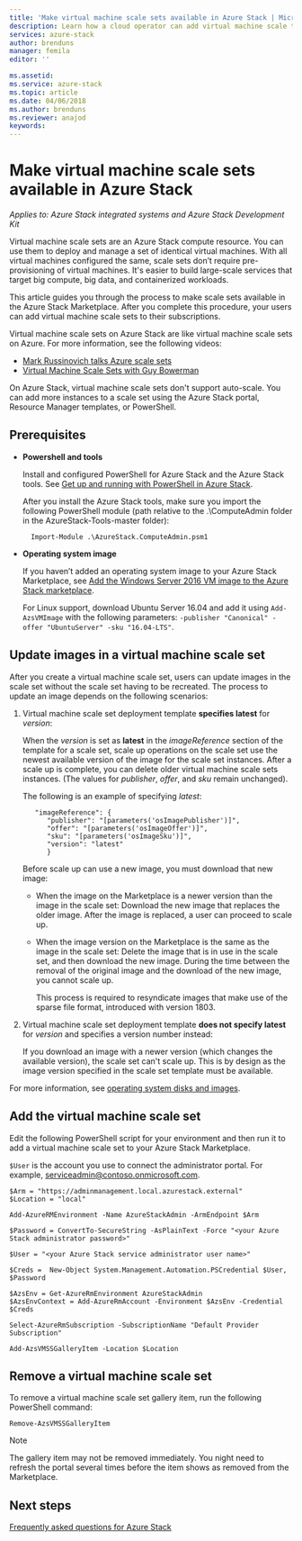 ```yaml
---
title: 'Make virtual machine scale sets available in Azure Stack | Microsoft Docs'
description: Learn how a cloud operator can add virtual machine scale to the Azure Stack Marketplace
services: azure-stack
author: brenduns
manager: femila
editor: ''

ms.assetid:
ms.service: azure-stack
ms.topic: article
ms.date: 04/06/2018
ms.author: brenduns
ms.reviewer: anajod
keywords:
---
```


# Make virtual machine scale sets available in Azure Stack

*Applies to: Azure Stack integrated systems and Azure Stack Development Kit*

Virtual machine scale sets are an Azure Stack compute resource. You can use them to deploy and manage a set of identical virtual machines. With all virtual machines configured the same, scale sets don’t require pre-provisioning of virtual machines. It's easier to build large-scale services that target big compute, big data, and containerized workloads.

This article guides you through the process to make scale sets available in the Azure Stack Marketplace. After you complete this procedure, your users can add virtual machine scale sets to their subscriptions.

Virtual machine scale sets on Azure Stack are like virtual machine scale sets on Azure. For more information, see the following videos:
* [Mark Russinovich talks Azure scale sets](https://channel9.msdn.com/Blogs/Regular-IT-Guy/Mark-Russinovich-Talks-Azure-Scale-Sets/)
* [Virtual Machine Scale Sets with Guy Bowerman](https://channel9.msdn.com/Shows/Cloud+Cover/Episode-191-Virtual-Machine-Scale-Sets-with-Guy-Bowerman)

On Azure Stack, virtual machine scale sets don't support auto-scale. You can add more instances to a scale set using the Azure Stack portal, Resource Manager templates, or PowerShell.

## Prerequisites
* **Powershell and tools**

   Install and configured PowerShell for Azure Stack and the Azure Stack tools. See [Get up and running with PowerShell in Azure Stack](azure-stack-powershell-configure-quickstart.md).

   After you install the Azure Stack tools, make sure you import the following PowerShell module (path relative to the .\ComputeAdmin folder in the AzureStack-Tools-master folder):

        Import-Module .\AzureStack.ComputeAdmin.psm1

* **Operating system image**

   If you haven’t added an operating system image to your Azure Stack Marketplace, see [Add the Windows Server 2016 VM image to the Azure Stack marketplace](azure-stack-add-default-image.md).

   For Linux support, download Ubuntu Server 16.04 and add it using ```Add-AzsVMImage``` with the following parameters: ```-publisher "Canonical" -offer "UbuntuServer" -sku "16.04-LTS"```.


## Update images in a virtual machine scale set 
After you create a virtual machine scale set, users can update images in the scale set without the scale set having to be recreated. The process to update an image depends on the following scenarios:

1. Virtual machine scale set deployment template **specifies latest** for *version*:  

   When the *version* is set as **latest** in the *imageReference* section of the template for a scale set, scale up operations on the scale set use the newest available version of the image for the scale set instances. After a scale up is complete, you can delete older virtual machine scale sets instances.  (The values for *publisher*, *offer*, and *sku* remain unchanged). 

   The following is an example of specifying *latest*:  

          "imageReference": {
             "publisher": "[parameters('osImagePublisher')]",
             "offer": "[parameters('osImageOffer')]",
             "sku": "[parameters('osImageSku')]",
             "version": "latest"
             }

   Before scale up can use a new image, you must download that new image:  

   - When the image on the Marketplace is a newer version than the image in the scale set: Download the new image that replaces the older image. After the image is replaced, a user can proceed to scale up. 

   - When the image version on the Marketplace is the same as the image in the scale set: Delete the image that is in use in the scale set, and then download the new image. During the time between the removal of the original image and the download of the new image, you cannot scale up. 
      
     This process is required  to resyndicate images that make use of the sparse file format, introduced with version 1803. 
 

  2. Virtual machine scale set deployment template **does not specify latest** for *version* and specifies a version number instead:  

     If you download an image with a newer version (which changes the available version), the scale set can't scale up. This is by design as the image version specified in the scale set template must be available.  

For more information, see [operating system disks and images](.\user\azure-stack-compute-overview.md#operating-system-disks-and-images).  

 

## Add the virtual machine scale set

Edit the following PowerShell script for your environment and then run it to add a virtual machine scale set to your Azure Stack Marketplace. 

``$User`` is the account you use to connect the administrator portal. For example, serviceadmin@contoso.onmicrosoft.com.

```
$Arm = "https://adminmanagement.local.azurestack.external"
$Location = "local"

Add-AzureRMEnvironment -Name AzureStackAdmin -ArmEndpoint $Arm

$Password = ConvertTo-SecureString -AsPlainText -Force "<your Azure Stack administrator password>"

$User = "<your Azure Stack service administrator user name>"

$Creds =  New-Object System.Management.Automation.PSCredential $User, $Password

$AzsEnv = Get-AzureRmEnvironment AzureStackAdmin
$AzsEnvContext = Add-AzureRmAccount -Environment $AzsEnv -Credential $Creds

Select-AzureRmSubscription -SubscriptionName "Default Provider Subscription"

Add-AzsVMSSGalleryItem -Location $Location
```

## Remove a virtual machine scale set

To remove a virtual machine scale set gallery item, run the following PowerShell command:

    Remove-AzsVMSSGalleryItem

> [!NOTE]
> The gallery item may not be removed immediately. You night need to refresh the portal several times before the item shows as removed from the Marketplace.


## Next steps
[Frequently asked questions for Azure Stack](azure-stack-faq.md)

